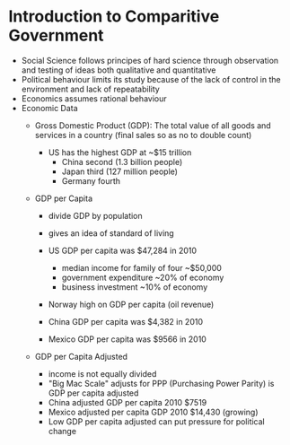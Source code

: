 Introduction to Comparitive Government
======================================

-   Social Science follows principes of hard science through observation
    and testing of ideas both qualitative and quantitative
-   Political behaviour limits its study because of the lack of control
    in the environment and lack of repeatability
-   Economics assumes rational behaviour
-   Economic Data
    -   Gross Domestic Product (GDP): The total value of all goods and
        services in a country (final sales so as no to double count)
        -   US has the highest GDP at \~\$15 trillion
            -   China second (1.3 billion people)
            -   Japan third (127 million people)
            -   Germany fourth

    -   GDP per Capita
        -   divide GDP by population
        -   gives an idea of standard of living
        -   US GDP per capita was \$47,284 in 2010
            -   median income for family of four \~\$50,000
            -   government expenditure \~20% of economy
            -   business investment \~10% of economy

        -   Norway high on GDP per capita (oil revenue)
        -   China GDP per capita was \$4,382 in 2010
        -   Mexico GDP per capita was \$9566 in 2010

    -   GDP per Capita Adjusted
        -   income is not equally divided
        -   "Big Mac Scale" adjusts for PPP (Purchasing Power Parity) is
            GDP per capita adjusted
        -   China adjusted GDP per capita 2010 \$7519
        -   Mexico adjusted per capita GDP 2010 \$14,430 (growing)
        -   Low GDP per capita adjusted can put pressure for political
            change


